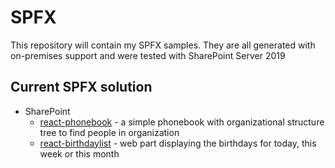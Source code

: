 # SPFX
This repository will contain my SPFX samples. They are all generated with on-premises support and were tested with SharePoint Server 2019

## Current SPFX solution
* SharePoint
    * [react-phonebook](https://github.com/zzindexx/SPFX/tree/master/SharePoint/react-phonebook) - a simple phonebook with organizational structure tree to find people in organization
    * [react-birthdaylist](https://github.com/zzindexx/SPFX/tree/master/SharePoint/react-birthdaylist) - web part displaying the birthdays for today, this week or this month
